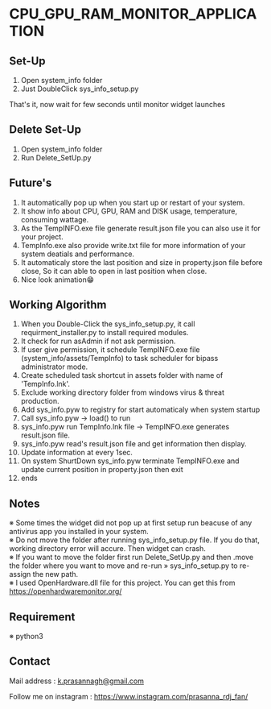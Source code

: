 # CPU_GPU_RAM_MONITOR_APPLICATION

## Set-Up
  1) Open system_info folder
  2) Just DoubleClick sys_info_setup.py
  
  That's it, now wait for few seconds until monitor widget launches
  
## Delete Set-Up 
  1) Open system_info folder
  2) Run Delete_SetUp.py
  
## Future's 
  1) It automatically pop up when you start up or restart of your system.
  2) It show info about CPU, GPU, RAM and DISK usage, temperature, consuming wattage.
  3) As the TempINFO.exe file generate result.json file you can also use it for your project.
  4) TempInfo.exe also provide write.txt file for more information of your system deatials and performance.
  5) It automaticaly store the last position and size in property.json file before close, So it can able to open in last position when close.
  6) Nice look animation😁
  
## Working Algorithm 
  1) When you Double-Click the sys_info_setup.py, it call requirment_installer.py to install required modules.
  2) It check for run asAdmin if not ask permission.
  3) If user give permission, it schedule TempINFO.exe file (system_info/assets/TempInfo) to task scheduler for bipass administrator mode.
  4) Create scheduled task shortcut in assets folder with name of 'TempInfo.lnk'.
  5) Exclude working directory folder from windows virus & threat production.
  6) Add sys_info.pyw to registry for start automaticaly when system startup
  7) Call sys_info.pyw -> load() to run
  8) sys_info.pyw run TempInfo.lnk file -> TempINFO.exe generates result.json file.
  9) sys_info.pyw read's result.json file and get information then display.
  10) Update information at every 1sec.
  11) On system ShurtDown sys_info.pyw terminate TempINFO.exe and update current position in property.json then exit
  12) ends
  
## Notes
  ※ Some times the widget did not pop up at first setup run beacuse of any antivirus app you installed in your system. <br>
  ※ Do not move the folder after running sys_info_setup.py file. If you do that, working directory error will accure. Then widget can crash. <br>
  ※ If you want to move the folder first run Delete_SetUp.py and then .move the folder where you want to move and re-run  » sys_info_setup.py to re-assign the new path. <br>
  ※ I used OpenHardware.dll file for this project. You can get this from https://openhardwaremonitor.org/ 

## Requirement 
  ※ python3

## Contact 

Mail address : k.prasannagh@gmail.com

Follow me on instagram : https://www.instagram.com/prasanna_rdj_fan/
